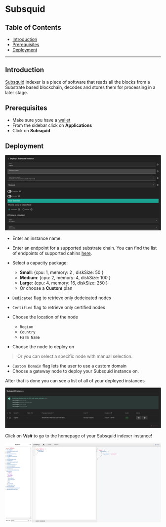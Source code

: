 <h1> Subsquid </h1>

<h2>Table of Contents </h2>

- [Introduction](#introduction)
- [Prerequisites](#prerequisites)
- [Deployment](#deployment)

***

## Introduction

[Subsquid](https://www.subsquid.io/) indexer is a piece of software that reads all the blocks from a Substrate based blockchain, decodes and stores them for processing in a later stage.

## Prerequisites

- Make sure you have a [wallet](../wallet_connector.md)
- From the sidebar click on **Applications**
- Click on **Subsquid**

## Deployment

![ ](./img/solutions_subsquid.png)

- Enter an instance name.

- Enter an endpoint for a supported substrate chain. You can find the list of endpoints of supported cahins [here](https://github.com/polkadot-js/apps/blob/master/packages/apps-config/src/endpoints/production.ts).


- Select a capacity package:
    - **Small**: {cpu: 1, memory: 2 , diskSize: 50 }
    - **Medium**: {cpu: 2, memory: 4, diskSize: 100 }
    - **Large**: {cpu: 4, memory: 16, diskSize: 250 }
    - Or choose a **Custom** plan

- `Dedicated` flag to retrieve only dedeicated nodes 
- `Certified` flag to retrieve only certified nodes 
- Choose the location of the node
   - `Region`
   - `Country`
   - `Farm Name`
- Choose the node to deploy on
> Or you can select a specific node with manual selection.
- `Custom Domain` flag lets the user to use a custom domain
- Choose a gateway node to deploy your Subsquid instance on.


After that is done you can see a list of all of your deployed instances

![ ](./img/subsquid_list.png)

Click on ***Visit*** to go to the homepage of your Subsquid indexer instance!

![ ](./img/subsquid_graphql.png)
